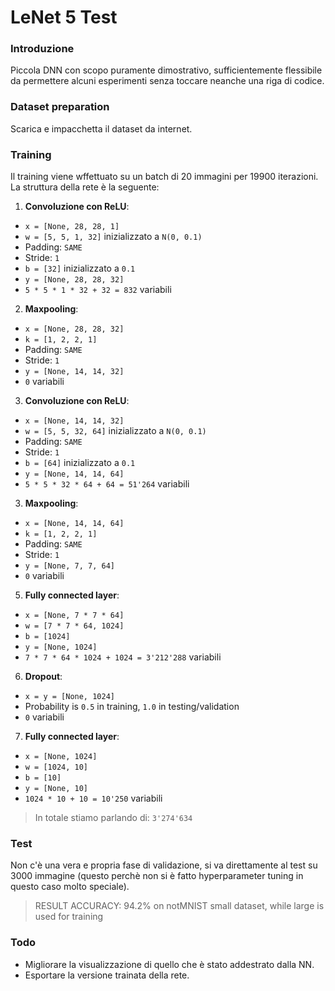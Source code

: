 # LeNet 5 Test

### Introduzione

Piccola DNN con scopo puramente dimostrativo, sufficientemente flessibile da permettere alcuni esperimenti senza toccare neanche una riga di codice.

### Dataset preparation

Scarica e impacchetta il dataset da internet.

### Training

Il training viene wffettuato su un batch di 20 immagini per 19900 iterazioni. La struttura della rete è la seguente:

 1. **Convoluzione con ReLU**:
  * `x = [None, 28, 28, 1]`
  * `w = [5, 5, 1, 32]` inizializzato a `N(0, 0.1)`
  * Padding: `SAME`
  * Stride: `1`
  * `b = [32]` inizializzato a `0.1`
  * `y = [None, 28, 28, 32]`
  * `5 * 5 * 1 * 32 + 32 = 832` variabili
 2. **Maxpooling**:
  * `x = [None, 28, 28, 32]`
  * `k = [1, 2, 2, 1]`
  * Padding: `SAME`
  * Stride: `1`
  * `y = [None, 14, 14, 32]`
  * `0` variabili
 3. **Convoluzione con ReLU**:
  * `x = [None, 14, 14, 32]`
  * `w = [5, 5, 32, 64]` inizializzato a `N(0, 0.1)`
  * Padding: `SAME`
  * Stride: `1`
  * `b = [64]` inizializzato a `0.1`
  * `y = [None, 14, 14, 64]`
  * `5 * 5 * 32 * 64 + 64 = 51'264` variabili
 3. **Maxpooling**:
  * `x = [None, 14, 14, 64]`
  * `k = [1, 2, 2, 1]`
  * Padding: `SAME`
  * Stride: `1`
  * `y = [None, 7, 7, 64]`
  * `0` variabili
 5. **Fully connected layer**:
  * `x = [None, 7 * 7 * 64]`
  * `w = [7 * 7 * 64, 1024]`
  * `b = [1024]`
  * `y = [None, 1024]`
  * `7 * 7 * 64 * 1024 + 1024 = 3'212'288` variabili
 6. **Dropout**:
  * `x = y = [None, 1024]`
  * Probability is `0.5` in training, `1.0` in testing/validation
  * `0` variabili
 7. **Fully connected layer**:
  * `x = [None, 1024]`
  * `w = [1024, 10]`
  * `b = [10]`
  * `y = [None, 10]`
  * `1024 * 10 + 10 = 10'250` variabili

> In totale stiamo parlando di: `3'274'634`

### Test

Non c'è una vera e propria fase di validazione, si va direttamente al test su 3000 immagine (questo perchè non si è fatto hyperparameter tuning in questo caso molto speciale).

> RESULT ACCURACY: 94.2% on notMNIST small dataset, while large is used for training

### Todo

 * Migliorare la visualizzazione di quello che è stato addestrato dalla NN.
 * Esportare la versione trainata della rete.
